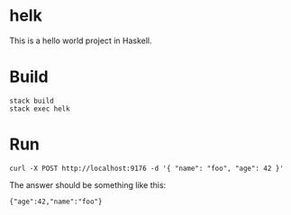 # helk

This is a hello world project in Haskell.

# Build

    stack build
    stack exec helk

# Run

    curl -X POST http://localhost:9176 -d '{ "name": "foo", "age": 42 }'

The answer should be something like this:

    {"age":42,"name":"foo"}

